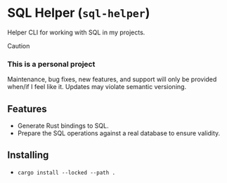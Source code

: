 # SQL Helper (`sql-helper`)

Helper CLI for working with SQL in my projects.

> [!CAUTION]
>
> ### This is a personal project
>
> Maintenance, bug fixes, new features, and support will only be provided when/if I feel like it.
> Updates may violate semantic versioning.

## Features

- Generate Rust bindings to SQL.
- Prepare the SQL operations against a real database to ensure validity.

## Installing

- `cargo install --locked --path .`
